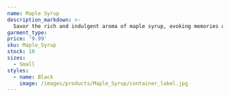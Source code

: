 ```yaml
---
name: Maple Syrup
description_markdown: >-
  Savor the rich and indulgent aroma of maple syrup, evoking memories of hearty breakfasts and cozy mornings by the fireplace.
garment_type:
price: '9.99'
sku: Maple_Syrup
stock: 10
sizes:
  - Small
styles:
  - name: Black
    image: /images/products/Maple_Syrup/container_label.jpg
---
```

